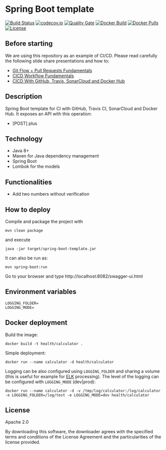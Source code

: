 # Spring Boot template

[![Build Status](https://travis-ci.org/AriHealth/spring-boot-template.svg?branch=master)](https://travis-ci.org/AriHealth/spring-boot-template) 
[![codecov.io](https://codecov.io/gh/AriHealth/spring-boot-template/branch/master/graphs/badge.svg)](http://codecov.io/gh/AriHealth/spring-boot-template)
[![Quality Gate](https://sonarcloud.io/api/project_badges/measure?project=net.atos.ari:spring-boot-template&metric=alert_status)](https://sonarcloud.io/dashboard/index/net.atos.ari:spring-boot-template)
[![Docker Build](https://img.shields.io/docker/cloud/build/ccavero/simple-calculator)](https://cloud.docker.com/u/ccavero/repository/docker/ccavero/simple-calculator)
[![Docker Pulls](https://img.shields.io/docker/pulls/ccavero/simple-calculator)](https://cloud.docker.com/u/ccavero/repository/docker/ccavero/simple-calculator)
[![License](https://img.shields.io/badge/License-Apache%202.0-green.svg)](https://opensource.org/licenses/Apache-2.0)

## Before starting

We are using this repository as an example of CI/CD. Please read carefully the following slide share presentations and how to:

- [Git Flow + Pull Requests Fundamentals](https://es.slideshare.net/CarlosCaveroBarca/git-flow-pull-requests-fundamentals)
- [CICD Workflow Fundamentals](https://es.slideshare.net/CarlosCaveroBarca/cicd-workflow-fundamentals)
- [CICD With GitHub, Travis, SonarCloud and Docker Hub](https://es.slideshare.net/CarlosCaveroBarca/cicd-with-github-travis-sonarcloud-and-docker-hub)

## Description

Spring Boot template for CI with GitHub, Travis CI, SonarCloud and Docker Hub. It exposes an API with this operation:

- [POST] plus

## Technology

- Java 8+
- Maven for Java dependency management
- Spring Boot 
- Lombok for the models

## Functionalities

- Add two numbers without verification

## How to deploy

Compile and package the project with

```
mvn clean package
```

and execute

```
java -jar target/spring-boot-template.jar
```

It can also be run as:

```
mvn spring-boot:run
```

Go to your browser and type http://localhost:8082/swagger-ui.html

## Environment variables

    LOGGING_FOLDER=
    LOGGING_MODE=

## Docker deployment

Build the image:

```
docker build -t health/calculator .
```

Simple deployment:

```
docker run --name calculator -d health/calculator
```

Logging can be also configured using `LOGGING_FOLDER` and sharing a volume (this is useful for example for [ELK](https://www.elastic.co/elk-stack) processing). The level of the logging can be configured with `LOGGING_MODE` (dev|prod):

```
docker run --name calculator -d -v /tmp/log/calculator:/log/calculator -e LOGGING_FOLDER=/log/test -e LOGGING_MODE=dev health/calculator
```

## License

Apache 2.0

By downloading this software, the downloader agrees with the specified terms and conditions of the License Agreement and the particularities of the license provided.
